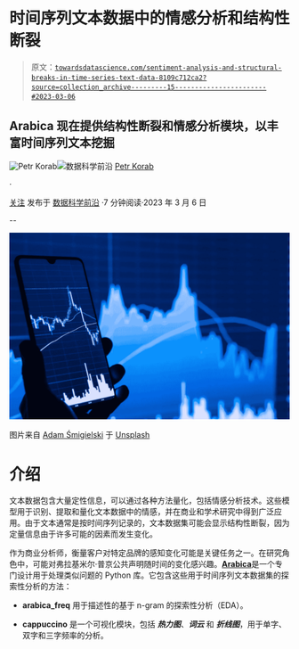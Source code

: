 # 时间序列文本数据中的情感分析和结构性断裂

> 原文：[`towardsdatascience.com/sentiment-analysis-and-structural-breaks-in-time-series-text-data-8109c712ca2?source=collection_archive---------15-----------------------#2023-03-06`](https://towardsdatascience.com/sentiment-analysis-and-structural-breaks-in-time-series-text-data-8109c712ca2?source=collection_archive---------15-----------------------#2023-03-06)

## Arabica 现在提供结构性断裂和情感分析模块，以丰富时间序列文本挖掘

[](https://petrkorab.medium.com/?source=post_page-----8109c712ca2--------------------------------)![Petr Korab](https://petrkorab.medium.com/?source=post_page-----8109c712ca2--------------------------------)[](https://towardsdatascience.com/?source=post_page-----8109c712ca2--------------------------------)![数据科学前沿](https://towardsdatascience.com/?source=post_page-----8109c712ca2--------------------------------) [Petr Korab](https://petrkorab.medium.com/?source=post_page-----8109c712ca2--------------------------------)

·

[关注](https://medium.com/m/signin?actionUrl=https%3A%2F%2Fmedium.com%2F_%2Fsubscribe%2Fuser%2F13a053cbaad9&operation=register&redirect=https%3A%2F%2Ftowardsdatascience.com%2Fsentiment-analysis-and-structural-breaks-in-time-series-text-data-8109c712ca2&user=Petr+Korab&userId=13a053cbaad9&source=post_page-13a053cbaad9----8109c712ca2---------------------post_header-----------) 发布于 [数据科学前沿](https://towardsdatascience.com/?source=post_page-----8109c712ca2--------------------------------) ·7 分钟阅读·2023 年 3 月 6 日[](https://medium.com/m/signin?actionUrl=https%3A%2F%2Fmedium.com%2F_%2Fvote%2Ftowards-data-science%2F8109c712ca2&operation=register&redirect=https%3A%2F%2Ftowardsdatascience.com%2Fsentiment-analysis-and-structural-breaks-in-time-series-text-data-8109c712ca2&user=Petr+Korab&userId=13a053cbaad9&source=-----8109c712ca2---------------------clap_footer-----------)

--

[](https://medium.com/m/signin?actionUrl=https%3A%2F%2Fmedium.com%2F_%2Fbookmark%2Fp%2F8109c712ca2&operation=register&redirect=https%3A%2F%2Ftowardsdatascience.com%2Fsentiment-analysis-and-structural-breaks-in-time-series-text-data-8109c712ca2&source=-----8109c712ca2---------------------bookmark_footer-----------)![](img/8f5897e7bff2d0dad77264730ceec6d2.png)

图片来自 [Adam Śmigielski](https://unsplash.com/@smigielski?utm_source=medium&utm_medium=referral) 于 [Unsplash](https://unsplash.com/?utm_source=medium&utm_medium=referral)

# 介绍

文本数据包含大量定性信息，可以通过各种方法量化，包括情感分析技术。这些模型用于识别、提取和量化文本数据中的情感，并在商业和学术研究中得到广泛应用。由于文本通常是按时间序列记录的，文本数据集可能会显示结构性断裂，因为定量信息由于许多可能的因素而发生变化。

作为商业分析师，衡量客户对特定品牌的感知变化可能是关键任务之一。在研究角色中，可能对弗拉基米尔·普京公共声明随时间的变化感兴趣。[**Arabica**](https://pypi.org/project/arabica/)是一个专门设计用于处理类似问题的 Python 库。它包含这些用于时间序列文本数据集的探索性分析的方法：

+   **arabica_freq** 用于描述性的基于 n-gram 的探索性分析（EDA）。

+   **cappuccino** 是一个可视化模块，包括 ***热力图***、***词云*** 和 ***折线图***，用于单字、双字和三字频率的分析。

